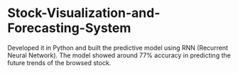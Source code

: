 # Stock-Visualization-and-Forecasting-System
Developed it in Python and built the predictive model using RNN (Recurrent Neural Network). The model showed around 77% accuracy in predicting the future trends of the browsed stock.
